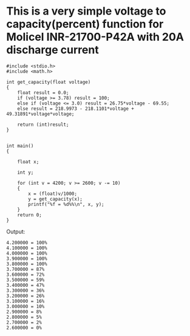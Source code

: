 # This is a very simple voltage to capacity(percent) function for Molicel INR-21700-P42A with 20A discharge current

```
#include <stdio.h>
#include <math.h>

int get_capacity(float voltage)
{
    float result = 0.0;
    if (voltage >= 3.78) result = 100;
    else if (voltage <= 3.0) result = 26.75*voltage - 69.55;
    else result = 218.9973 - 218.1101*voltage + 49.31891*voltage*voltage;
               
    return (int)result;
}


int main()
{
    
    float x;
    
    int y;
    
    for (int v = 4200; v >= 2600; v -= 10)
    {
        x = (float)v/1000;
        y = get_capacity(x);
        printf("%f = %d%%\n", x, y);
    }
    return 0;
}

```

Output:
```
4.200000 = 100%
4.100000 = 100%
4.000000 = 100%
3.900000 = 100%
3.800000 = 100%
3.700000 = 87%
3.600000 = 72%
3.500000 = 59%
3.400000 = 47%
3.300000 = 36%
3.200000 = 26%
3.100000 = 16%
3.000000 = 10%
2.900000 = 8%
2.800000 = 5%
2.700000 = 2%
2.600000 = 0%
```
